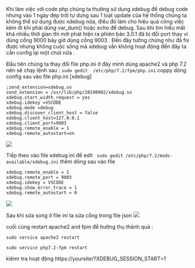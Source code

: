 Khi làm việc với code php chúng ta thường sử dụng xdebug để  debug code nhưng vào 1 ngày đẹp trời tự dưng sau 1 loạt update của hệ thống chúng ta không thể sử dụng được xdebug nữa, điều đó làm cho hiệu quả công việc kém đi khi phải dùng var_dum() hoặc echo để debug. 
Sau khi tìm hiểu mất khá nhiều thời gian thì mới phát hiện ra phiên bản 3.0.1 đã bị đổi port thay vì dùng cổng 9000  bây giờ dùng cổng 9003 . Đến đây tưởng chừng như đã fix được nhưng không cuộc sống mà xdebug vẫn không hoạt động đến đây ta cần config lại một chút nữa .

Đầu tiên chúng ta  thay đổi file php.ini ở đây mình dùng apache2 và php 7.2 nên sẽ chạy lệnh sau :
`sudo gedit  /etc/php/7.2/fpm/php.ini`
coppy dòng config sau vào file php.ini 
[xdebug]
```
;zend_extension=xdebug.so
zend_extension = /usr/lib/php/20190902/xdebug.so
xdebug.start_width_request = yes
xdebug.idekey =VSCODE
xdebug.mode =debug 
xdebug.discover_client_host = false
xdebug.client_host=127.0.0.1
xdebug.client_port=9003
xdebug.remote_enable = 1
xdebug.remote_autostart=on
```
![](https://images.viblo.asia/91b849ba-c79c-4f44-b2d5-5319ff6a4afc.png)
 
 Tiếp theo vào file xdebug.ini để edit 
` sudo gedit /etc/php/7.2/mods-available/xdebug.ini`
thêm dòng sau vào file 
```
xdebug.remote_enable = 1
xdebug.remote_port = 9003
xdebug.idekey = VSCODE
xdebug.show_error_trace = 1
xdebug.remote_autostart = 0
```
![](https://images.viblo.asia/055e43b1-225e-4cbe-b390-06b305e476ff.png)

Sau khi sửa song ở file ini ta sửa cổng trong file json 
![](https://images.viblo.asia/3a38bb0f-9e8e-439b-a0bb-8359a1df0939.png)

cuối cùng restart apache2 and fpm để hưởng thụ thành quả :
```
sudo service apache2 restart 
```
```
sudo service php7.2-fpm restart
```
kiêmr tra hoạt động 
https://yoursite/?XDEBUG_SESSION_START=1